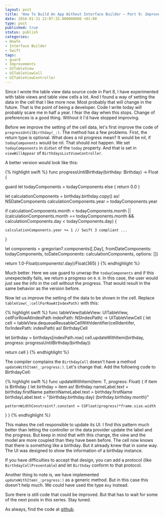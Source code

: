 ```yaml
---
layout: post
title: 'How To Build An App Without Interface Builder – Part 9: Improvements'
date: 2016-01-31 22:07:33.000000000 +01:00
type: post
published: true
status: publish
categories:
- HowTo
- Interface Builder
- Swift
tags:
- guard
- Improvements
- UITableView
- UITableViewCell
- UITableViewController
---
```

Since I wrote the table view data source code in Part 8, I have
experimented with table views and table view cells a lot. And I found a
way of setting the data in the cell that I like more now. Most probably
that will change in the future. That is the point of being a developer.
Code I write today will probably scare me in half a year. I fear the day
when this stops. Change of preferences is a good thing. Without it I'd
have stopped improving.
<!--more-->

Before we improve the setting of the cell data, let's first improve the
code of `progressUntilBirthday(_:)`.
The method has a few problems. First, the return type is optional. What
does a nil progress mean? It would be nil, if `todayComponents`
would be nil. That should not happen. We set `todayComponents` in
`didSet` of the `today`
property. And that is set in `viewWillAppear` of
`BirthdaysListViewController`.

A better version would look like this:

{% highlight swift %}
func progressUntilBirthday(birthday: Birthday) -> Float {
  
  guard let todayComponents = todayComponents else { return 0.0 }

  let calculationComponents = birthday.birthday.copy() as! NSDateComponents
  calculationComponents.year = todayComponents.year
  
  if calculationComponents.month < todayComponents.month ||
    (calculationComponents.month == todayComponents.month &&
      calculationComponents.day < todayComponents.day) {
    
    calculationComponents.year += 1 // Swift 3 compliant ...
  }
  
  let components = gregorian?.components([.Day],
                                         fromDateComponents: todayComponents,
                                         toDateComponents: calculationComponents,
                                         options: [])
  
  return 1.0-Float(components!.day)/Float(365)
}
{% endhighlight %}

Much better. Here we use guard to unwrap the `todayComponents` and
if this unexpectedly fails, we return a progress on `0.0`. In this case,
the user would just see the info in the cell without the progress. That
would result in the same behavior as the version before.

Now let us improve the setting of the data to be shown in the cell.
Replace `tableView(_:cellForRowAtIndexPath)`
with this:

{% highlight swift %}
func tableView(tableView: UITableView, cellForRowAtIndexPath indexPath: NSIndexPath) -> UITableViewCell {
  let cell = tableView.dequeueReusableCellWithIdentifier(cellIdentifer, forIndexPath: indexPath) as! BirthdayCell
  
  let birthday = birthdays[indexPath.row]
  cell.updateWithItem(birthday, progress: progressUntilBirthday(birthday))
  
  return cell
}
{% endhighlight %}

The compiler complains the `BirthdayCell` doesn't
have a method `updateWithItem(_:progress:)`.
Let's change that. Add the following code to BirthdayCell:

{% highlight swift %}
func updateWithItem<T>(item: T, progress: Float) {
  if item is Birthday {
    let birthday = item as! Birthday
    nameLabel.text = birthday.firstName
    patternNameLabel.text = birthday.firstName
    birthdayLabel.text = "\(birthday.birthday.day) \(birthday.birthday.month)"

    patternWidthConstraint?.constant = CGFloat(progress)*frame.size.width
  }
}
{% endhighlight %}

This makes the cell responsible to update its UI. I find this pattern
much better than letting the controller or the data provider update the
label and the progress. But keep in mind that with this change, the view
and the model are more coupled than they have been before. The cell now
knows that there is something like a birthday. But it already knew that
in some way. The UI was designed to show the information of a birthday
instance.

If you have difficulties to accept that design, you can add a protocol
(like `BirthdayCellPresentable`)
and let `Birthday` conform to
that protocol.

Another thing to note is, we have implemented `updateWithItem(_:progress:)`
as a generic method. But in this case this doesn't help much. We could
have used the type `Any` instead.

Sure there is still code that could be improved. But that has to wait
for some of the next posts in this series. Stay tuned.

As always, find the code at
[github](https://github.com/dasdom/Birthdays/tree/9).
